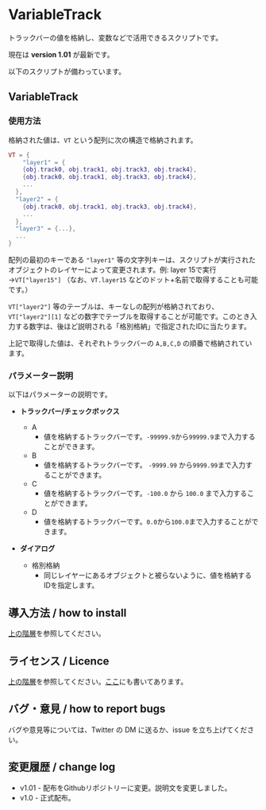 # VariableTrack

トラックバーの値を格納し、変数などで活用できるスクリプトです。

現在は **version 1.01** が最新です。

以下のスクリプトが備わっています。

## VariableTrack

### 使用方法

格納された値は、`VT` という配列に次の構造で格納されます。

```lua
VT = {
	"layer1" = {
    {obj.track0, obj.track1, obj.track3, obj.track4},
    {obj.track0, obj.track1, obj.track3, obj.track4},
    ...
  },
  "layer2" = {
    {obj.track0, obj.track1, obj.track3, obj.track4},
    ...
  },
  "layer3" = {...},
  ...
}
```

配列の最初のキーである `"layer1"` 等の文字列キーは、スクリプトが実行されたオブジェクトのレイヤーによって変更されます。例: layer 15で実行→`VT["layer15"]` （なお、`VT.layer15` などのドット+名前で取得することも可能です。）

`VT["layer2"]` 等のテーブルは、キーなしの配列が格納されており、`VT["layer2"][1]` などの数字でテーブルを取得することが可能です。このとき入力する数字は、後ほど説明される「格別格納」で指定されたIDに当たります。

上記で取得した値は、それぞれトラックバーの `A,B,C,D` の順番で格納されています。

### パラメーター説明

以下はパラメーターの説明です。

- **トラックバー/チェックボックス**
  - A
    - 値を格納するトラックバーです。`-99999.9`から`99999.9`まで入力することができます。
  - B
    - 値を格納するトラックバーです。 `-9999.99` から`9999.99`まで入力することができます。
  - C
    - 値を格納するトラックバーです。`-100.0` から `100.0` まで入力することができます。
  - D
    - 値を格納するトラックバーです。`0.0`から`100.0`まで入力することができます。
  
- **ダイアログ**
  - 格別格納
    - 同じレイヤーにあるオブジェクトと被らないように、値を格納するIDを指定します。

## 導入方法 / how to install

[上の階層](https://github.com/Aodaruma/Aodaruma-AviUtl-Script)を参照してください。

## ライセンス / Licence

[上の階層](https://github.com/Aodaruma/Aodaruma-AviUtl-Script)を参照してください。[ここ](https://github.com/Aodaruma/Aodaruma-AviUtl-Script/blob/main/LICENSE)にも書いてあります。

## バグ・意見 / how to report bugs

バグや意見等については、Twitter の DM に送るか、issue を立ち上げてください。

## 変更履歴 / change log

- v1.01 - 配布をGithubリポジトリーに変更。説明文を変更しました。
- v1.0 - 正式配布。
